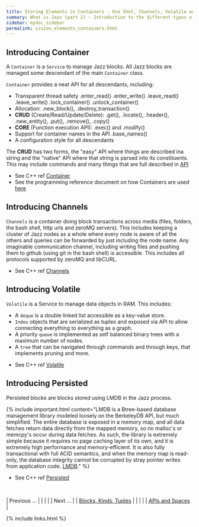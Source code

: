 ```yaml
---
title: Storing Elements in Containers - One Shot, Channels, Volatile and Persisted
summary: What is Jazz (part 2) - Introduction to the different types of containers
sidebar: mydoc_sidebar
permalink: vision_elements_containers.html
---
```


## Introducing Container

A `Container` is a `Service` to manage Jazz blocks. All Jazz blocks are managed some descendant of the main `Container` class.

`Container` provides a neat API for all descendants, including:

 - Transparent thread safety .enter_read() .enter_write() .leave_read() .leave_write() .lock_container() .unlock_container()
 - Allocation: .new_block(), .destroy_transaction()
 - **CRUD** (Create/Read/Update/Delete): .get(), .locate(), .header(), .new_entity(), .put(), .remove(), .copy()
 - **CORE** (Function execution API): .exec() and .modify()
 - Support for container names in the API .base_names()
 - A configuration style for all descendants

The **CRUD** has two forms, the "easy" API where things are described ina string and the "native" API where that string is parsed into
its constituents. This may include commands and many things that are full described in [API](api_ref_intro.html)

* See C++ ref [Container](/develop_jazz02/classjazz__elements_1_1Container.html)
* See the programming reference document on how Containers are used [here](/develop/rfc2/services_apis.html)

## Introducing Channels

`Channels` is a container doing block transactions across media (files, folders, the bash shell, http urls and zeroMQ servers). This
includes keeping a cluster of Jazz nodes as a whole where every node is aware of all the others and queries can be forwarded by just
including the node name. Any imaginable communication channel, including writing files and pushing them to github (using git in the bash
shell) is accessible. This includes all protocols supported by zeroMQ and libCURL.

* See C++ ref [Channels](/develop_jazz02/classjazz__elements_1_1Channels.html)

## Introducing Volatile

`Volatile` is a Service to manage data objects in RAM. This includes:

 - A `deque` is a double linked list accessible as a key-value store.
 - `Index` objects that are serialized as tuples and exposed via API to allow connecting everything to everything as a graph.
 - A priority `queue` is implemented as self balanced binary trees with a maximum number of nodes.
 - A `tree` that can be navigated through commands and through keys, that implements pruning and more.

* See C++ ref [Volatile](/develop_jazz02/classjazz__elements_1_1Volatile.html)

## Introducing Persisted

Persisted blocks are blocks stored using LMDB in the Jazz process.

{% include important.html content="LMDB is a Btree-based database management library modeled loosely on the BerkeleyDB API, but much simplified. The entire database is exposed in a memory map, and all data fetches return data directly from the mapped memory, so no malloc's or memcpy's occur during data fetches. As such, the library is extremely simple because it requires no page caching layer of its own, and it is extremely high performance and memory-efficient. It is also fully transactional with full ACID semantics, and when the memory map is read-only, the database integrity cannot be corrupted by stray pointer writes from application code. [LMDB](http://www.lmdb.tech/doc/)." %}

* See C++ ref [Persisted](/develop_jazz02/classjazz__elements_1_1Persisted.html)

<br/>

| <span class="label label-default">Previous ...</span> | | | | | <span class="label label-info">Next ...</span> |
| [Blocks, Kinds, Tuples](vision_elements_block_kind_etc.html) | | | | | [APIs and Spaces](vision_apis_spaces.html) |

{% include links.html %}

